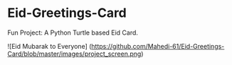 # Eid-Greetings-Card

Fun Project: A Python Turtle based Eid Card.

![Eid Mubarak to Everyone] (https://github.com/Mahedi-61/Eid-Greetings-Card/blob/master/images/project_screen.png)
